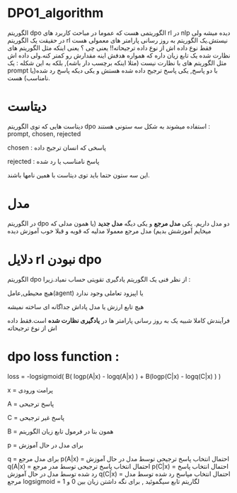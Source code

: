 # DPO1_algorithm
الگوریتم dpo الگوریتمی هست که عموما در مباحث کاربرد های rl در nlp دیده میشه ولی در حقیقت یک الگوریتم rl نیستش.یک الگوریتم به روز رسانی پارامتر های معمولی هست فقط نوع داده اش از نوع داده ترجیحاته!!
یعنی چی ؟ یعنی اینکه مثل الگوریتم های نظارت شده یک تابع زیان داره که همواره هدفش اینه مقدارش رو کمتر کنه.ولی داده اش مثل الگوریتم های با نظارت نیست (مثلا اینکه برچسب دار باشه), بلکه به این شکله : یک prompt با دو پاسخ, یکی پاسخ ترجیح داده شده هستش و یکی دیکه پاسخ رد شده(یا نامناسب) هست.
# دیتاست
دیتاست هایی که توی الگوریتم dpo استفاده میشوند به شکل سه ستونی هستند : prompt, chosen, rejected

chosen  : پاسخی که انسان ترجیح داده

rejected : پاسخ نامناسب  یا رد شده 


 این سه ستون حتما باید توی دیتاست با همین نامها باشند. 
 
 # مدل
 در الگوریتم dpo  دو مدل داریم. یکی __مدل مرجع__ و یکی دیگه __مدل جدید__ (یا همون مدلی که میخایم آموزشش بدیم)
 مدل مرجع معمولا مدلیه که قویه و قبلا خوب آموزش دیده
 
 # دلایل rl نبودن dpo
 الگوریتم dpo از نظر فنی یک الگوریتم یادگیری تقویتی حساب نمیاد.زیرا : 
 
 هیچ محیطی,عامل(agent) یا اپیزود تعاملی وجود ندارد
 
 هیچ تابع ارزش یا مدل پاداش جداگانه ای ساخته نمیشه
 
 فرآیندش کاملا شبیه یک به روز رسانی پارامتر ها در __یادگیری نظارت شده__ است.فقط داده اش از نوع ترجیحاته

 # dpo loss function :
 
  loss = -logsigmoid( B( logp(A|x) - logq(A|x) ) + B(logp(C|x) - logq(C|x) ) )
  
 x = پرامت ورودی
 
 A = پاسخ ترجیحی
 
 C = پاسخ غیر ترجیحی
 
 B = همون بتا در فرمول تابع زیان الگوریتم
 
 p = برای مدل در حال آموزش
 
 q = برای مدل مرجع
p(A|x) = احتمال انتخاب پاسخ ترجیحی توسط مدل در حال آموزش
q(A|x) = احتمال انتخاب پاسخ ترجیحی توسط مدر مرجع
p(C|x) = احتمال انتخاب پاسخ رد شده توسط مدل در حال آموزش
q(C|x) = احتمال انتخاب مپاسخ رد شده توسط مدل مرجع
logsigmoid = لگاریتم تابع سیگموئید , برای نگه داشتن زیان بین 0 و 1
